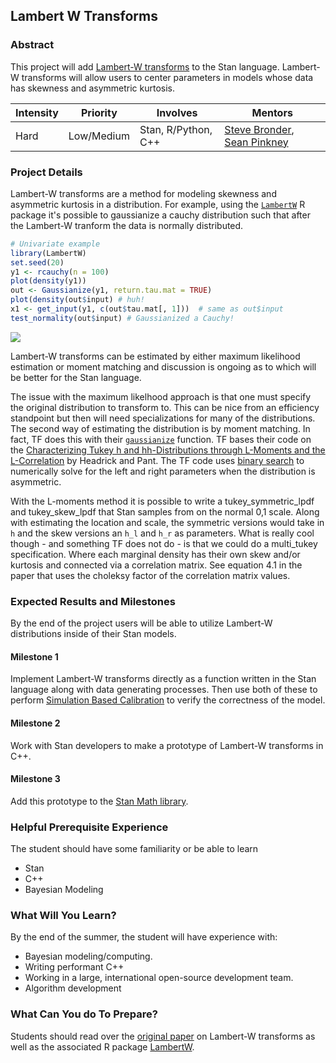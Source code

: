 ## Lambert W Transforms

### Abstract

This project will add [Lambert-W transforms](https://discourse.mc-stan.org/t/adding-lambert-w-transforms-to-stan/13906) to the Stan language. Lambert-W transforms will allow users to center parameters in models whose data has skewness and asymmetric kurtosis.

| **Intensity**                          | **Priority**              | **Involves**  | **Mentors**              |
| -------------                          | ------------              | ------------- | -----------              |
| Hard | Low/Medium | Stan, R/Python, C++ |[Steve Bronder](https://github.com/SteveBronder), [Sean Pinkney](https://github.com/spinkney) |

### Project Details

Lambert-W transforms are a method for modeling skewness and asymmetric kurtosis in a distribution. For example, using the [`LambertW`]() R package it's possible to gaussianize a cauchy distribution such that after the Lambert-W tranform the data is normally distributed.

```R
# Univariate example
library(LambertW)
set.seed(20)
y1 <- rcauchy(n = 100)
plot(density(y1))
out <- Gaussianize(y1, return.tau.mat = TRUE)
plot(density(out$input) # huh!
x1 <- get_input(y1, c(out$tau.mat[, 1]))  # same as out$input
test_normality(out$input) # Gaussianized a Cauchy!
```

![](https://aws1.discourse-cdn.com/standard14/uploads/mc_stan/original/2X/6/6f039d1b23ce1ed4d75036bce63e374b0cb4cfdf.png)

Lambert-W transforms can be estimated by either maximum likelihood estimation or moment matching and discussion is ongoing as to which will be better for the Stan language.

The issue with the maximum likelhood approach is that one must specify the original distribution to transform to. This can be nice from an efficiency standpoint but then will need specializations for many of the distributions. The second way of estimating the distribution is by moment matching. In fact, TF does this with their [`gaussianize`](https://www.tensorflow.org/tfx/transform/api_docs/python/tft/scale_to_gaussian) function. TF bases their code on the [Characterizing Tukey h and hh-Distributions through L-Moments and the L-Correlation](https://opensiuc.lib.siu.edu/cgi/viewcontent.cgi?article=1005&context=epse_pubs) by Headrick and Pant. The TF code uses [binary search](https://github.com/tensorflow/transform/blob/879f2345dcd6096104ae66027feacb099e228e66/tensorflow_transform/gaussianization.py) to numerically solve for the left and right parameters when the distribution is asymmetric.

With the L-moments method it is possible to write a tukey_symmetric_lpdf and tukey_skew_lpdf that Stan samples from on the normal 0,1 scale. Along with estimating the location and scale, the symmetric versions would take in `h` and the skew versions an `h_l` and `h_r` as parameters. What is really cool though - and something TF does not do - is that we could do a multi_tukey specification. Where each marginal density has their own skew and/or kurtosis and connected via a correlation matrix. See equation 4.1 in the paper that uses the choleksy factor of the correlation matrix values.

### Expected Results and Milestones

By the end of the project users will be able to utilize Lambert-W distributions inside of their Stan models.

#### Milestone 1

Implement Lambert-W transforms directly as a function written in the Stan language  along with data generating processes. Then use both of these to perform [Simulation Based Calibration](https://mc-stan.org/docs/2_23/stan-users-guide/simulation-based-calibration.html) to verify the correctness of the model.

#### Milestone 2

Work with Stan developers to make a prototype of Lambert-W transforms in C++.

#### Milestone 3

Add this prototype to the [Stan Math library](https://github.com/stan-dev/math).

### Helpful Prerequisite Experience

The student should have some familiarity or be able to learn

- Stan
- C++
- Bayesian Modeling


### What Will You Learn?

By the end of the summer, the student will have experience with:
 - Bayesian modeling/computing.
 - Writing performant C++
 - Working in a large, international open-source development team.
 - Algorithm development

### What Can You do To Prepare?

Students should read over the [original paper](https://www.hindawi.com/journals/tswj/2015/909231/) on Lambert-W transforms as well as the associated R package [LambertW](https://cran.r-project.org/web/packages/LambertW/index.html).
